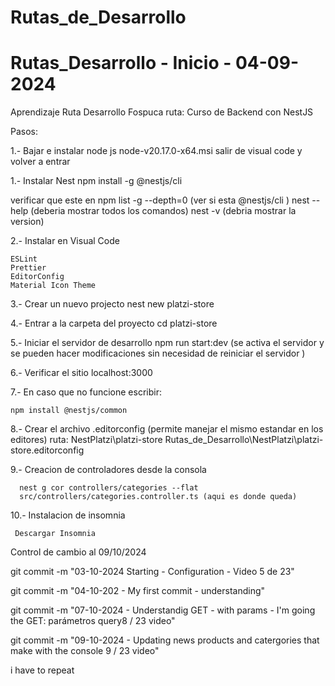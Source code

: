 # Rutas_de_Desarrollo

# Rutas_Desarrollo - Inicio - 04-09-2024
Aprendizaje Ruta Desarrollo Fospuca
ruta:
    Curso de Backend con NestJS
   
Pasos:


1.- Bajar e instalar node js
   node-v20.17.0-x64.msi
   salir de visual code y volver a entrar 

1.- Instalar Nest
    npm install -g @nestjs/cli

   verificar que este en 
    npm list -g --depth=0 (ver si  esta @nestjs/cli  )
    nest  --help
   (deberia mostrar todos los comandos)
    nest -v
   (debria mostrar la version)

2.- Instalar en Visual Code
    
    ESLint  
    Prettier 
    EditorConfig
    Material Icon Theme

3.- Crear un nuevo projecto
    nest new platzi-store

4.- Entrar a la carpeta del proyecto
    cd platzi-store

5.- Iniciar el servidor de desarrollo
    npm run start:dev   (se activa el servidor y se pueden hacer modificaciones sin necesidad de reiniciar el servidor )

6.- Verificar el sitio 
    localhost:3000

7.- En caso que no funcione escribir:
   
    npm install @nestjs/common

8.- Crear el archivo 
    .editorconfig (permite manejar el mismo estandar en los editores) 
    ruta:
    NestPlatzi\platzi-store
    Rutas_de_Desarrollo\NestPlatzi\platzi-store\.editorconfig

9.-  Creacion de controladores desde la consola

      nest g cor controllers/categories --flat
      src/controllers/categories.controller.ts (aqui es donde queda)

10.- Instalacion de insomnia
     
     Descargar Insomnia
     








Control de cambio al 09/10/2024

git commit -m "03-10-2024 Starting - Configuration - Video 5  de 23"

git commit -m "04-10-202 - My first commit - understanding" 

git commit -m "07-10-2024 - Understandig GET - with params - I'm going the GET: parámetros query8 / 23 video" 

git commit -m "09-10-2024 - Updating news products and catergories that make with the console  9 / 23 video" 

i have to repeat



